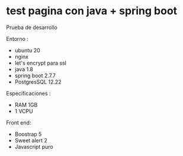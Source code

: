 # test pagina con java + spring boot

Prueba de desarrollo

Entorno :

- ubuntu 20
- nginx
- let's encrypt para ssl
- java 1.8
- spring boot 2.7.7
- PostgresSQL 12.22

Especificaciones : 

- RAM 1GB
- 1 VCPU

Front end:

- Boostrap 5
- Sweet alert 2
- Javascript puro